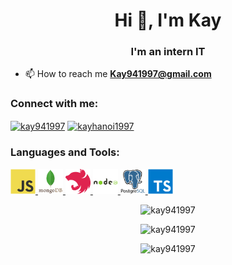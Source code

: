 <h1 align="center">Hi 👋, I'm Kay</h1>
<h3 align="center">I'm an intern IT</h3>

- 📫 How to reach me **Kay941997@gmail.com**

<h3 align="left">Connect with me:</h3>
<p align="left">
<a href="https://fb.com/kay941997" target="blank"><img align="center" src="https://raw.githubusercontent.com/rahuldkjain/github-profile-readme-generator/master/src/images/icons/Social/facebook.svg" alt="kay941997" height="30" width="40" /></a>
<a href="https://instagram.com/kayhanoi1997" target="blank"><img align="center" src="https://raw.githubusercontent.com/rahuldkjain/github-profile-readme-generator/master/src/images/icons/Social/instagram.svg" alt="kayhanoi1997" height="30" width="40" /></a>
</p>

<h3 align="left">Languages and Tools:</h3>
<p align="left"> <a href="https://developer.mozilla.org/en-US/docs/Web/JavaScript" target="_blank" rel="noreferrer"> <img src="https://raw.githubusercontent.com/devicons/devicon/master/icons/javascript/javascript-original.svg" alt="javascript" width="40" height="40"/> </a> <a href="https://www.mongodb.com/" target="_blank" rel="noreferrer"> <img src="https://raw.githubusercontent.com/devicons/devicon/master/icons/mongodb/mongodb-original-wordmark.svg" alt="mongodb" width="40" height="40"/> </a> <a href="https://nestjs.com/" target="_blank" rel="noreferrer"> <img src="https://raw.githubusercontent.com/devicons/devicon/master/icons/nestjs/nestjs-plain.svg" alt="nestjs" width="40" height="40"/> </a> <a href="https://nodejs.org" target="_blank" rel="noreferrer"> <img src="https://raw.githubusercontent.com/devicons/devicon/master/icons/nodejs/nodejs-original-wordmark.svg" alt="nodejs" width="40" height="40"/> </a> <a href="https://www.postgresql.org" target="_blank" rel="noreferrer"> <img src="https://raw.githubusercontent.com/devicons/devicon/master/icons/postgresql/postgresql-original-wordmark.svg" alt="postgresql" width="40" height="40"/> </a> <a href="https://www.typescriptlang.org/" target="_blank" rel="noreferrer"> <img src="https://raw.githubusercontent.com/devicons/devicon/master/icons/typescript/typescript-original.svg" alt="typescript" width="40" height="40"/> </a> </p>

<div width="100%" display="flex" align="center"><img height="100" src="https://github-readme-stats.vercel.app/api/top-langs?username=kay941997&show_icons=true&locale=en&layout=compact" alt="kay941997" /></p>

<img height="100"  src="https://github-readme-stats.vercel.app/api?username=kay941997&show_icons=true&locale=en" alt="kay941997" />

<img height="100" src="https://github-readme-streak-stats.herokuapp.com/?user=kay941997&" alt="kay941997" /> </div>
